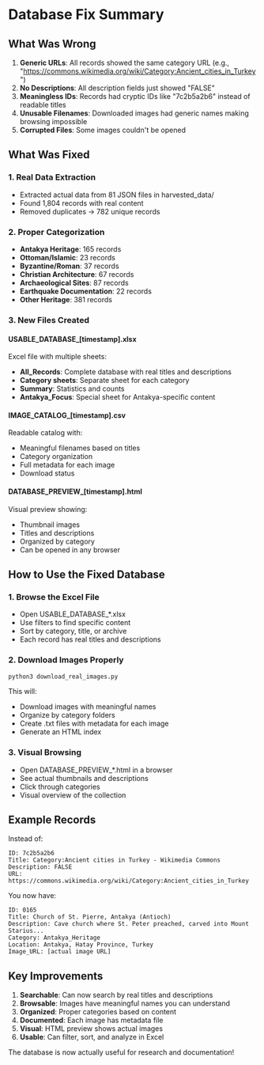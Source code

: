 # Database Fix Summary

## What Was Wrong

1. **Generic URLs**: All records showed the same category URL (e.g., "https://commons.wikimedia.org/wiki/Category:Ancient_cities_in_Turkey")
2. **No Descriptions**: All description fields just showed "FALSE"
3. **Meaningless IDs**: Records had cryptic IDs like "7c2b5a2b6" instead of readable titles
4. **Unusable Filenames**: Downloaded images had generic names making browsing impossible
5. **Corrupted Files**: Some images couldn't be opened

## What Was Fixed

### 1. Real Data Extraction
- Extracted actual data from 81 JSON files in harvested_data/
- Found 1,804 records with real content
- Removed duplicates → 782 unique records

### 2. Proper Categorization
- **Antakya Heritage**: 165 records
- **Ottoman/Islamic**: 23 records  
- **Byzantine/Roman**: 37 records
- **Christian Architecture**: 67 records
- **Archaeological Sites**: 87 records
- **Earthquake Documentation**: 22 records
- **Other Heritage**: 381 records

### 3. New Files Created

#### USABLE_DATABASE_[timestamp].xlsx
Excel file with multiple sheets:
- **All_Records**: Complete database with real titles and descriptions
- **Category sheets**: Separate sheet for each category
- **Summary**: Statistics and counts
- **Antakya_Focus**: Special sheet for Antakya-specific content

#### IMAGE_CATALOG_[timestamp].csv
Readable catalog with:
- Meaningful filenames based on titles
- Category organization
- Full metadata for each image
- Download status

#### DATABASE_PREVIEW_[timestamp].html
Visual preview showing:
- Thumbnail images
- Titles and descriptions
- Organized by category
- Can be opened in any browser

## How to Use the Fixed Database

### 1. Browse the Excel File
- Open USABLE_DATABASE_*.xlsx
- Use filters to find specific content
- Sort by category, title, or archive
- Each record has real titles and descriptions

### 2. Download Images Properly
```bash
python3 download_real_images.py
```
This will:
- Download images with meaningful names
- Organize by category folders
- Create .txt files with metadata for each image
- Generate an HTML index

### 3. Visual Browsing
- Open DATABASE_PREVIEW_*.html in a browser
- See actual thumbnails and descriptions
- Click through categories
- Visual overview of the collection

## Example Records

Instead of:
```
ID: 7c2b5a2b6
Title: Category:Ancient cities in Turkey - Wikimedia Commons
Description: FALSE
URL: https://commons.wikimedia.org/wiki/Category:Ancient_cities_in_Turkey
```

You now have:
```
ID: 0165
Title: Church of St. Pierre, Antakya (Antioch)
Description: Cave church where St. Peter preached, carved into Mount Starius...
Category: Antakya_Heritage
Location: Antakya, Hatay Province, Turkey
Image_URL: [actual image URL]
```

## Key Improvements

1. **Searchable**: Can now search by real titles and descriptions
2. **Browsable**: Images have meaningful names you can understand
3. **Organized**: Proper categories based on content
4. **Documented**: Each image has metadata file
5. **Visual**: HTML preview shows actual images
6. **Usable**: Can filter, sort, and analyze in Excel

The database is now actually useful for research and documentation!
